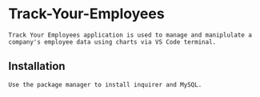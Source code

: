 # Track-Your-Employees
```
Track Your Employees application is used to manage and maniplulate a company's employee data using charts via VS Code terminal.
```
## Installation
```
Use the package manager to install inquirer and MySQL.
```

